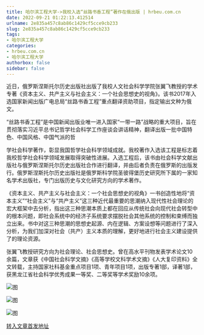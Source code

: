 ```yaml
---
title: 哈尔滨工程大学->我校入选“丝路书香工程”著作在俄出版 | hrbeu.com.cn
date: 2022-09-21 01:22:13.412514
urlname: 2e835a457c8ab86c1429cf5cce9cb233
slug: 2e835a457c8ab86c1429cf5cce9cb233
tags: 
- 哈尔滨工程大学
categories:
- hrbeu.com.cn
- 哈尔滨工程大学
authorbox: false
sidebar: false
---
```

近日，俄罗斯涅斯托尔历史出版社出版了我校人文社会科学学院张翼飞教授的学术专著《资本主义、共产主义与社会主义：一个社会思想史的视角》。该书2017年入选国家新闻出版广电总局“丝路书香工程”重点翻译资助项目，指定输出文种为俄文。

“丝路书香工程”是中国新闻出版业唯一进入国家“一带一路”战略的重大项目，旨在贯彻落实习近平总书记哲学社会科学工作座谈会讲话精神，翻译出版一批中国特色、中国风格、中国气派的哲
<!--more-->
学社会科学著作，彰显我国哲学社会科学领域成就。我校著作入选该工程是标志着我校哲学社会科学领域发展取得突破性进展。入选工程后，该书由社会科学文献出版社与俄罗斯涅斯托尔历史出版社合作进行翻译，并由后者负责在俄罗斯的出版发行。俄罗斯涅斯托尔历史出版社是俄罗斯科学院圣彼得堡历史研究所下属的一家知名学术出版社，专门出版历史与文化研究方向的学术著作。

《资本主义、共产主义与社会主义：一个社会思想史的视角》一书创造性地将“资本主义”“社会主义”与“共产主义”这三种近代最重要的思潮纳入现代性社会理论的宏大框架中去分析，指出这三种思潮本质上都在回应从传统社会向现代社会转型中的根本问题，即社会系统中的经济子系统要求摆脱社会其他系统的控制和束缚而独立出来。书中对这三种思潮的思想史起源、内在逻辑、方案设想等问题进行了深入分析，为我们加深对社会（共产）主义本质的理解，更好地进行社会主义建设提供了的理论资源。

张翼飞教授研究方向为社会理论、社会思想史。曾在高水平刊物发表学术论文10余篇，文章获《中国社会科学文摘》《高等学校文科学术文摘》《人大复印资料》全文转载，主持国家社科基金重点项目1项、青年项目1项，出版专著1部，译著1部，获黑龙江省社会科学优秀成果一等奖、二等奖等学术奖励10余项。

![图](http://gongxue.cn/__local/9/79/13/AE1E1447EDC0CBDE62EE9FA7687_AD52A500_A50E.jpg)

![图](http://gongxue.cn/__local/4/33/17/EE58B41E5F15EB539DE5EAE4422_8162555D_64B4.jpg)

![图](http://gongxue.cn/__local/E/28/B1/A48065A7D761F0092BFE80BA1F5_2B523E1D_8C2F.jpg)

[转入文章首发地址](http://gongxue.cn/info/1141/72974.htm)